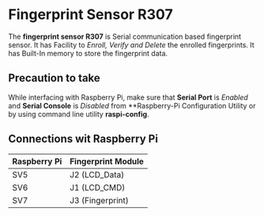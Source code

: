 # Fingerprint Sensor R307

The **fingerprint sensor R307** is Serial communication based fingerprint
sensor. It has Facility to *Enroll, Verify and Delete* the enrolled fingerprints.
It has Built-In memory to store the fingerprint data.

## Precaution to take
While interfacing with Raspberry Pi, make sure that **Serial Port** is *Enabled* and 
**Serial Console** is *Disabled* from **Raspberry-Pi Configuration Utility or 
by using command line utility **raspi-config**.

## Connections wit Raspberry Pi

|Raspberry Pi|Fingerprint Module|
|------------|------------------|
|	 SV5	 | J2 (LCD_Data)	|
|	 SV6	 | J1 (LCD_CMD)		|
|	 SV7	 | J3 (Fingerprint) |